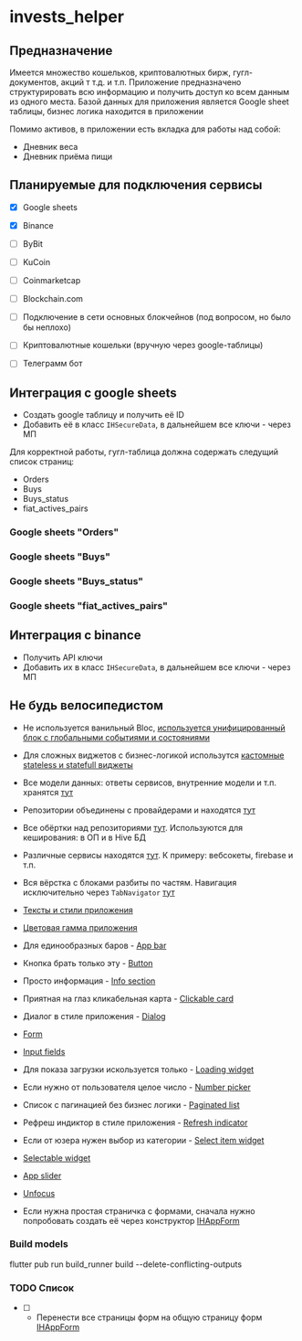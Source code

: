 # invests_helper

## Предназначение

Имеется множество кошельков, криптовалютных бирж, гугл-документов, акций т т.д. и т.п.
Приложение предназначено структурировать всю информацию и получить доступ ко всем данным
из одного места.
Базой данных для приложения является Google sheet таблицы, бизнес логика находится в приложении

Помимо активов, в приложении есть вкладка для работы над собой:

* Дневник веса
* Дневник приёма пищи

## Планируемые для подключения сервисы

- [x] Google sheets
- [x] Binance
- [ ] ByBit
- [ ] KuCoin
- [ ] Coinmarketcap
- [ ] Blockchain.com
- [ ] Подключение в сети основных блокчейнов (под вопросом, но было бы неплохо)
- [ ] Криптовалютные кошельки (вручную через google-таблицы)
- [ ] Телеграмм бот


## Интеграция с google sheets

* Создать google таблицу и получить её ID
* Добавить её в класс ``IHSecureData``, в дальнейшем все ключи - через МП

Для корректной работы, гугл-таблица должна содержать следущий список страниц:

* Orders
* Buys
* Buys_status
* fiat_actives_pairs

### Google sheets "Orders"
### Google sheets "Buys"
### Google sheets "Buys_status"
### Google sheets "fiat_actives_pairs"

## Интеграция с binance

* Получить API ключи
* Добавить их в класс ``IHSecureData``, в дальнейшем все ключи - через МП


## Не будь велосипедистом

* Не используется ванильный Bloc, [используется унифицированный блок с глобальными событиями и состояниями](https://github.com/AntineutronVSAN/invest_helper/tree/main/lib/base)
* Для сложных виджетов с бизнес-логикой использутся [кастомные stateless и statefull виджеты](https://github.com/AntineutronVSAN/invest_helper/tree/main/lib/base)
    
* Все модели данных: ответы сервисов, внутренние модели и т.п. хранятся [тут](https://github.com/AntineutronVSAN/invest_helper/tree/main/lib/data/models)
* Репозитории объединены с провайдерами и находятся [тут](https://github.com/AntineutronVSAN/invest_helper/tree/main/lib/data/repositories)
* Все обёртки над репозиториями [тут](https://github.com/AntineutronVSAN/invest_helper/tree/main/lib/data/services). Используются для кеширования: в ОП и в Hive БД
* Различные сервисы находятся [тут](https://github.com/AntineutronVSAN/invest_helper/tree/main/lib/services). К примеру: вебсокеты, firebase и т.п.
* Вся вёрстка с блоками разбиты по частям. Навигация исключительно через ``TabNavigator`` [тут](https://github.com/AntineutronVSAN/invest_helper/tree/main/lib/parts)

* [Тексты и стили приложения](https://github.com/AntineutronVSAN/invest_helper/tree/main/lib/theme)
* [Цветовая гамма приложения](https://github.com/AntineutronVSAN/invest_helper/tree/main/lib/theme)

* Для единообразных баров - [App bar](https://github.com/AntineutronVSAN/invest_helper/blob/main/lib/ui_package/app_bar/app_bar.dart)
* Кнопка брать только эту - [Button](https://github.com/AntineutronVSAN/invest_helper/tree/main/lib/ui_package)
* Просто информация - [Info section](https://github.com/AntineutronVSAN/invest_helper/tree/main/lib/ui_package)
* Приятная на глаз кликабельная карта - [Clickable card](https://github.com/AntineutronVSAN/invest_helper/tree/main/lib/ui_package)
* Диалог в стиле приложения - [Dialog](https://github.com/AntineutronVSAN/invest_helper/tree/main/lib/ui_package)
* [Form](https://github.com/AntineutronVSAN/invest_helper/tree/main/lib/ui_package)
* [Input fields](https://github.com/AntineutronVSAN/invest_helper/tree/main/lib/ui_package)
* Для показа загрузки искользуется только - [Loading widget](https://github.com/AntineutronVSAN/invest_helper/tree/main/lib/ui_package)
* Если нужно от пользователя целое число - [Number picker](https://github.com/AntineutronVSAN/invest_helper/tree/main/lib/ui_package)
* Список с пагинацией без бизнес логики - [Paginated list](https://github.com/AntineutronVSAN/invest_helper/tree/main/lib/ui_package)
* Рефреш индиктор в стиле приложения - [Refresh indicator](https://github.com/AntineutronVSAN/invest_helper/tree/main/lib/ui_package)
* Если от юзера нужен выбор из категории - [Select item widget](https://github.com/AntineutronVSAN/invest_helper/tree/main/lib/ui_package)
* [Selectable widget](https://github.com/AntineutronVSAN/invest_helper/tree/main/lib/ui_package)
* [App slider](https://github.com/AntineutronVSAN/invest_helper/tree/main/lib/ui_package)
* [Unfocus](https://github.com/AntineutronVSAN/invest_helper/tree/main/lib/ui_package)
* Если нужна простая страничка с формами, сначала нужно попробовать создать её через конструктор [IHAppForm](https://github.com/AntineutronVSAN/invest_helper/tree/dev/lib/ui_package/app_form)

### Build models

flutter pub run build_runner build --delete-conflicting-outputs

### TODO Список

- [ ] - Перенести все страницы форм на общую страницу форм [IHAppForm](https://github.com/AntineutronVSAN/invest_helper/tree/dev/lib/ui_package/app_form)